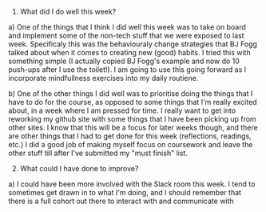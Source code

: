 1) What did I do well this week?

a) One of the things that I think I did well this week was to take on board and implement some of the non-tech stuff that we were exposed to last week. Specificaly this was the behaviouraly change strategies that BJ Fogg talked about when it comes to creating new (good) habits. I tried this with something simple (I actually copied BJ Fogg's example and now do 10 push-ups after I use the toilet!). I am going to use this going forward as I incorporate mindfullness exercises into my daily routiene.

b) One of the other things I did well was to prioritise doing the things that I have to do for the course, as opposed to some things that I'm really excited about, in a week where I am pressed for time. I really want to get into reworking my github site with some things that I have been picking up from other sites. I know that this will be a focus for later weeks though, and there are other things that I had to get done for this week (reflections, readings, etc.) I did a good job of making myself focus on coursework and leave the other stuff till after I've submitted my "must finish" list.

2) What could I have done to improve?

a) I could have been more involved with the Slack room this week. I tend to sometimes get drawn in to what I'm doing, and I should remember that there is a full cohort out there to interact with and communicate with